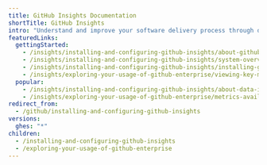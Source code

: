 ```yaml
---
title: GitHub Insights Documentation
shortTitle: GitHub Insights
intro: "Understand and improve your software delivery process through data with {% data variables.product.prodname_insights %}. You can view customized reports based on data from {% data variables.product.prodname_enterprise %}."
featuredLinks:
  gettingStarted:
    - /insights/installing-and-configuring-github-insights/about-github-insights
    - /insights/installing-and-configuring-github-insights/system-overview-for-github-insights
    - /insights/installing-and-configuring-github-insights/installing-github-insights
    - /insights/exploring-your-usage-of-github-enterprise/viewing-key-metrics-and-reports
  popular:
    - /insights/installing-and-configuring-github-insights/about-data-in-github-insights
    - /insights/exploring-your-usage-of-github-enterprise/metrics-available-with-github-insights
redirect_from:
  - /github/installing-and-configuring-github-insights
versions:
  ghes: "*"
children:
  - /installing-and-configuring-github-insights
  - /exploring-your-usage-of-github-enterprise
---
```

